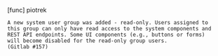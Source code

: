 [func] piotrek

    A new system user group was added - read-only. Users assigned to
    this group can only have read access to the system components and
    REST API endpoints. Some UI components (e.g., buttons or forms)
    will become disabled for the read-only group users.
    (Gitlab #157)
